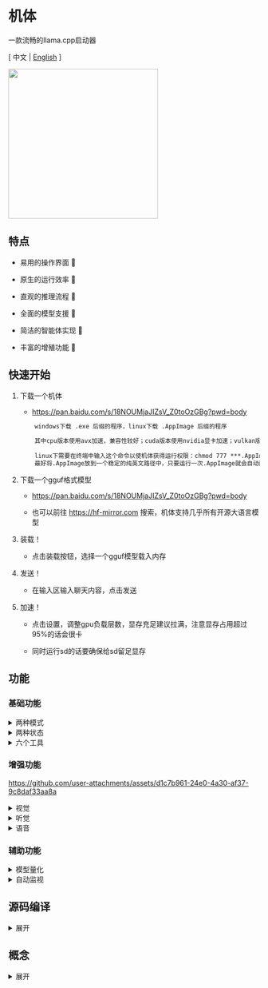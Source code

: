 # 机体

一款流畅的llama.cpp启动器

\[ 中文 | [English](README_en.md) \]


<img src="https://github.com/ylsdamxssjxxdd/eva/assets/63994076/a7c5943a-aa4f-4e46-a6c6-284be990fd59" width="300px">


## 特点

- 易用的操作界面 🧮

- 原生的运行效率 🚀

- 直观的推理流程 👀

- 全面的模型支援 🐳

- 简洁的智能体实现 🤖

- 丰富的增殖功能 🐣


## 快速开始

1. 下载一个机体

    - https://pan.baidu.com/s/18NOUMjaJIZsV_Z0toOzGBg?pwd=body

    ```txt
        windows下载 .exe 后缀的程序，linux下载 .AppImage 后缀的程序
        
        其中cpu版本使用avx加速，兼容性较好；cuda版本使用nvidia显卡加速；vulkan版本可以使用任意显卡加速，速度不如cuda版本
        
        linux下需要在终端中输入这个命令以使机体获得运行权限：chmod 777 ***.AppImage 
        最好将.AppImage放到一个稳定的纯英文路径中，只要运行一次.AppImage就会自动配置桌面快捷方式和开始菜单
    ```

2. 下载一个gguf格式模型

    - https://pan.baidu.com/s/18NOUMjaJIZsV_Z0toOzGBg?pwd=body

    - 也可以前往 https://hf-mirror.com 搜索，机体支持几乎所有开源大语言模型

3. 装载！

    - 点击装载按钮，选择一个gguf模型载入内存

4. 发送！

    - 在输入区输入聊天内容，点击发送

5. 加速！

    - 点击设置，调整gpu负载层数，显存充足建议拉满，注意显存占用超过95%的话会很卡

    - 同时运行sd的话要确保给sd留足显存


## 功能

### 基础功能

<details>

<summary> 两种模式 </summary>

1. 本地模式：用户左键单击装载按钮，通过装载本地的模型进行交互

2. 链接模式：用户右键单击装载按钮，输入某个模型服务的api端点进行交互（目前支持openai类型兼容接口）

</details>

<details>

<summary> 两种状态 </summary>

1. 对话状态

    - 机体的默认状态，在输入区输入聊天内容，模型进行回复

    - 可以事先约定好角色

    - 可以使用挂载的工具

    - 可以按f1截图，按f2进行录音，截图和录音会发送给多模态或whisper模型进行相应处理

2. 补完状态

    - 在输出区键入任意文字，模型对其进行补完

 

</details>

<details>

<summary> 六个工具 </summary>

在 本地模式 + 对话状态 下，用户可以点击约定为模型挂载工具

```txt
    原理是在系统指令中添加一段额外的指令来指导模型调用相应的工具
    每当模型预测结束后，机体自动检测其是否包含调用工具的xml字段，若有则调用相应的工具，工具执行完毕后将结果再发送给模型继续进行预测
```

1. 计算器

    - 模型输出计算公式给计算器工具，工具将返回计算结果

    - 例如：计算888*999 

    - 调用难度：⭐

2. 鼠标键盘

    - 模型输出行动序列来控制用户的鼠标和键盘，需要模型拥有视觉才能完成定位

    - 例如：帮我自动在冒险岛里搬砖

    - 调用难度：⭐⭐⭐⭐⭐

3. 软件工程师

    - 类似cline的自动化工具执行链

    - 例如：帮我构建一个cmake qt的初始项目

    - 调用难度：⭐⭐⭐⭐⭐

4. 知识库

    - 模型输出查询文本给知识库工具，工具将返回三条最相关的已嵌入知识

    - 要求：用户需要先在增殖窗口上传文档并构建知识库

    - 例如：请问机体有哪些功能？

    - 调用难度：⭐⭐⭐

    <img src="https://github.com/ylsdamxssjxxdd/eva/assets/63994076/a0b8c4e7-e8dd-4e08-bcb2-2f890d77d632" width="500px">

5. 文生图

    - 模型输出绘画提示词给文生图工具，工具将返回绘制好的图像

    - 要求：用户需要先在增殖窗口配置文生图的模型路径，支持sd和flux模型

    - 例如：画一个女孩

    - 调用难度：⭐⭐

    <img src="https://github.com/ylsdamxssjxxdd/eva/assets/63994076/627e5cd2-2361-4112-9df4-41b908fb91c7" width="500px">

6. MCP工具

    - 通过MCP服务，获取到外部丰富的工具

    - 说明：挂载工具后需要前往增殖窗口配置MCP服务

    - 调用难度：⭐⭐⭐⭐⭐

</details>

### 增强功能

https://github.com/user-attachments/assets/d1c7b961-24e0-4a30-af37-9c8daf33aa8a

<details>

<summary> 视觉 </summary>

- 介绍：在 本地模式 + 对话状态 下可以挂载视觉模型，视觉模型一般名称中带有mmproj，并且只和特定的模型相匹配。挂载成功后用户可以选择图像进行预解码，来作为模型的上文

- 激活方法：在设置中右击 "挂载视觉" 的输入框选择mmproj模型。可以通过 拖动图片到输入框 或 右击输入框点击<上传图像> 或 按f1进行截图，然后点击发送按钮对图像进行预解码，解码完毕再进行问答

</details>

<details>

<summary> 听觉 </summary>

- 介绍：借助whisper.cpp项目将用户的声音转为文本，也可以直接传入音频转为字幕文件

- 激活方法：右击状态区打开增殖窗口，选择声转文选项卡，选择whisper模型所在路径。回到主界面按f2快捷键即可录音，再按f2结束录音，并自动转为文本填入到输入区

</details>

<details>

<summary> 语音 </summary>

- 介绍：借助windows系统的语音功能将模型输出的文本转为语音并自动播放，或者可以自己配置outetts模型进行文转声

- 激活方法：右击状态区打开增殖窗口，选择文转声选项卡，选择一个声源并启动。

</details>

### 辅助功能

<details>

<summary> 模型量化 </summary>

- 可以右击状态区弹出增殖窗口，在模型量化选项卡中对未经量化的fp32、fp16、bf16的gguf模型进行量化

</details>

<details>

<summary> 自动监视 </summary>

- 本地对话状态下，挂载视觉后，可以设置监视帧率，模型会自动以这个频率监视屏幕

</details>

## 源码编译

<details>

<summary> 展开 </summary>

1. 配置环境

    - 安装编译器 windows可以用msvc或mingw，linux需要g++或clang

    - 安装Qt5.15库 https://download.qt.io/

    - 安装cmake https://cmake.org/

    - 如果要用nvidia显卡加速，安装cuda-tooklit https://developer.nvidia.com/cuda-toolkit-archive

    - 如果要用各种型号显卡加速，安装VulkanSDK https://vulkan.lunarg.com/sdk/home

2. 克隆源代码

    ```bash
    git clone https://github.com/ylsdamxssjxxdd/eva.git
    ```

3. 后端准备

- 从上游或第三方获取已编译的推理程序，并在项目根目录创建 `EVA_BACKEND/` 目录（与 `CMakeLists.txt` 同级）。
- 按中央教条放置第三方程序：`EVA_BACKEND/<架构>/<设备>/<项目>/`，例如：
  - `EVA_BACKEND/x86_64/cuda/llama.cpp/llama-server(.exe)`
  - 架构：`x86_64`、`x86_32`、`arm64`、`arm32`
  - 设备：`cpu`、`cuda`、`vulkan`、`opencl`（可自定义扩展）
  - 项目：如 `llama.cpp`、`whisper.cpp`
- 运行时 EVA 仅在本机同架构目录下枚举设备并查找可执行文件，并自动补全库搜索路径（Windows: PATH；Linux: LD_LIBRARY_PATH；macOS: DYLD_LIBRARY_PATH）。

4. 编译

    ```bash
    cd eva
    cmake -B build -DBODY_PACK=OFF
    cmake --build build --config Release -j 8
    ```

    - BODY_PACK：是否需要打包的标志，若开启，windows下将所有组件放置在bin目录下；linux下将所有组件打包为一个AppImage文件，但是依赖linuxdeploy等工具需要自行配置


</details>

## 概念

<details>

<summary> 展开 </summary>

- model（模型）: 由一个公式和一组参数组成

- token（词元）: 词的编号，例如，你好 token=123，我 token=14，他的 token=3249，不同模型编号不一样

- vocab（词表）: 该模型训练时所设置的全部词的token，不同模型词表不一样，词表里中文占比越高的往往中文能力强

- kv cache（上下文缓存）: 先前计算的模型注意力机制的键和值，相当于模型的记忆

- decoding（解码）：模型根据上下文缓存和送入的新token计算出向量表，并得到新的上下文缓存

- sampling（采样）：根据向量表计算出概率表并选出下一个词

- predict（预测）：（解码 + 采样）循环

- predecode（预解码）：只解码不采样，用于缓存上下文如系统指令

---

- n_ctx_train（最大上下文长度）: 该模型训练时能送入解码的最大token数量

- n_ctx（上下文长度）: 用户设置的解码时模型能接受的的最大token数量，不能超过n_ctx_train，相当于记忆容量

- temperature（温度）: 采样时会根据温度值将向量表转为概率表，温度越高随机性越大

- vecb（向量表）: 本次解码中词表里所有token的概率分布

- prob（概率表）: 本次采样中词表里所有token的最终选用概率

</details>
